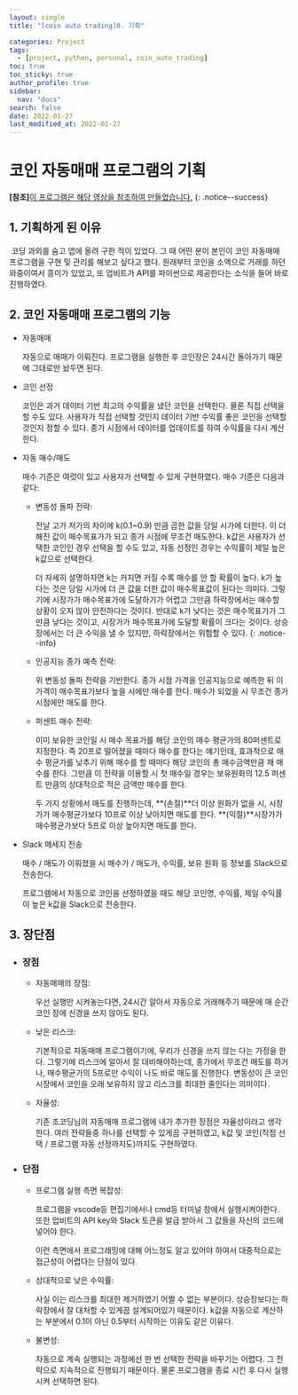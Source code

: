 ```yaml
---
layout: single
title: "[coin auto trading]0. 기획"

categories: Project
tags: 
  - [project, python, personal, coin_auto_trading]
toc: true
toc_sticky: true
author_profile: true  
sidebar:
  nav: "docs"
search: false
date: 2022-01-27
last_modified_at: 2022-01-27
---
```




# 코인 자동매매 프로그램의 기획

**[참조]**[이 프로그램은 해당 영상을 참조하여 만들었습니다.](https://www.youtube.com/watch?v=WgXOFtDD6XU&t=2s)
{: .notice--success} 

## 1. 기획하게 된 이유

​	코딩 과외를 숨고 앱에 올려 구한 적이 있었다. 그 때 어떤 분이 본인이 코인 자동매매 프로그램을 구현 및 관리를 해보고 싶다고 했다. 원래부터 코인을 소액으로 거래를 하던 와중이여서 흥미가 있었고, 또 업비트가 API를 파이썬으로 제공한다는 소식을 들어 바로 진행하였다.



## 2. 코인 자동매매 프로그램의 기능



- 자동매매

  자동으로 매매가 이뤄진다. 프로그램을 실행한 후 코인장은 24시간 돌아가기 때문에 그대로만 놨두면 된다.

- 코인 선정

  코인은 과거 데이터 기반 최고의 수익률을 냈던 코인을 선택한다. 물론 직접 선택을 할 수도 있다. 사용자가 직접 선택할 것인지 데이터 기반 수익률 좋은 코인을 선택할 것인지 정할 수 있다. 종가 시점에서 데이터를 업데이트를 하여 수익률을 다시 계산한다.

- 자동 매수/매도

  매수 기준은 여럿이 있고 사용자가 선택할 수 있게 구현하였다. 매수 기준은 다음과 같다:

  - 변동성 돌파 전략:

    전날 고가 저가의 차이에 k(0.1~0.9) 만큼 곱한 값을 당일 시가에 더한다. 이 더해진 값이 매수목표가가 되고 종가 시점에 무조건 매도한다. k값은 사용자가 선택한 코인인 경우 선택을 할 수도 있고, 자동 선정인 경우는 수익률이 제일 높은 k값으로 선택한다.

    더 자세히 설명하자면 k는 커지면 커질 수록 매수를 안 할 확률이 높다. k가 높다는 것은 당일 시가에 더 큰 값을 더한 값이 매수목표값이 된다는 의미다. 그렇기에 시장가가 매수목표가에 도달하기가 어렵고 그만큼 하락장에서는 매수할 상황이 오지 않아 안전하다는 것이다.  반대로 k가 낮다는 것은 매수목표가가 그만큼 낮다는 것이고, 시장가가 매수목표가에 도달할 확률이 크다는 것이다. 상승장에서는 더 큰 수익을 낼 수 있지만, 하락장에서는 위험할 수 있다.
    {: .notice--info}

  - 인공지능 종가 예측 전략:

    위 변동성 돌파 전략을 기반한다. 종가 시점 가격을 인공지능으로 예측한 뒤 이 가격이 매수목표가보다 높을 시에만 매수를 한다. 매수가 되었을 시 무조건 종가 시점에만 매도를 한다.

  - 퍼센트 매수 전략:

    이미 보유한 코인일 시 매수 목표가를 해당 코인의 매수 평균가의 80퍼센트로 지정한다. 즉 20프로 떨어졌을 때마다 매수를 한다는 얘기인데, 효과적으로 매수 평균가를 낮추기 위해 매수를 할 때마다 해당 코인의 총 매수금액만큼 재 매수를 한다. 그만큼 이 전략을 이용할 시 첫 매수일 경우는 보유원화의 12.5 퍼센트 만큼의 상대적으로 적은 금액만 매수를 한다.

    두 가지 상황에서 매도를 진행하는데,  **(손절)**더 이상 원화가 없을 시, 시장가가 매수평균가보다 10프로 이상 낮아지면 매도를 한다. **(익절)**시장가가 매수평균가보다 5프로 이상 높아지면 매도를 한다.

    

- Slack 메세지 전송

  매수 / 매도가 이뤄졌을 시 매수가 / 매도가, 수익률, 보유 원화 등 정보를 Slack으로 전송한다.

  프로그램에서 자동으로 코인을 선정하였을 때도 해당 코인명, 수익률, 제일 수익률이 높은 k값을 Slack으로 전송한다.



## 3. 장단점

- ### **장점**

  - 자동매매의 장점:

    우선 실행만 시켜놓는다면, 24시간 알아서 자동으로 거래해주기 때문에 매 순간 코인 장에 신경을 쓰지 않아도 된다.

  - 낮은 리스크:

    기본적으로 자동매매 프로그램이기에, 우리가 신경을 쓰지 않는 다는 가정을 한다. 그렇기에 리스크에 알아서 잘 대비해야하는데, 종가에서 무조건 매도를 하거나, 매수평균가의 5프로만 수익이 나도 바로 매도를 진행한다. 변동성이 큰 코인 시장에서 코인을 오래 보유하지 않고 리스크를 최대한 줄인다는 의미이다.

  - 자율성:

    기존 조코딩님의 자동매매 프로그램에 내가 추가한 장점은 자율성이라고 생각한다. 여러 전략들중 하나를 선택할 수 있게끔 구현하였고,  k값 및 코인(직접 선택 / 프로그램 자동 선정까지도)까지도 구현하였다. 

  

- ### **단점**

  - 프로그램 실행 측면 복잡성:

    프로그램을 vscode등 편집기에서나 cmd등 터미널 창에서 실행시켜야한다. 또한 업비트의 API key와 Slack 토큰을 발급 받아서 그 값들을 자신의 코드에 넣어야 한다. 

    이런 측면에서 프로그래밍에 대해 어느정도 알고 있어야 하여서 대중적으로는 접근성이 어렵다는 단점이 있다.

  - 상대적으로 낮은 수익률:

    사실 이는 리스크를 최대한 제거하였기 어쩔 수 없는 부분이다. 상승장보다는 하락장에서 잘 대처할 수 있게끔 설계되어있기 때문이다. k값을 자동으로 계산하는 부분에서 0.1이 아닌 0.5부터 시작하는 이유도 같은 이유다. 
    
  - 불변성:
  
    자동으로 계속 실행되는 과정에선 한 번 선택한 전략을 바꾸기는 어렵다. 그 전략으로 지속적으로 진행되기 때문이다. 물론 프로그램을 종료 시킨 후 다시 실행시켜 선택하면 된다. 

### 			


